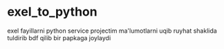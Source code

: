 # exel_to_python
exel fayillarni python service projectim ma'lumotlarni uqib ruyhat shaklida tuldirib bdf qilib bir papkaga joylaydi

